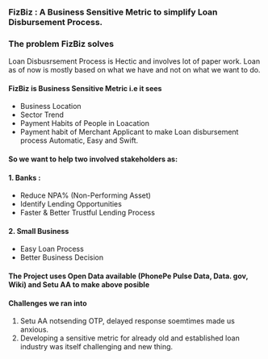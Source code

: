 
###  FizBiz : A Business Sensitive Metric to simplify Loan Disbursement Process.
### 


### The problem FizBiz solves

Loan Disbusrsement Process is Hectic and involves lot of paper work. Loan as of now is mostly based on what we have and not on what we want to do.

####  FizBiz is Business Sensitive Metric i.e it sees

-   Business Location
-   Sector Trend
-   Payment Habits of People in Loacation
-   Payment habit of Merchant Applicant to make Loan disbursement process Automatic, Easy and Swift.

#### So we want to help two involved stakeholders as:

#### 1. Banks :

-   Reduce NPA% (Non-Performing Asset)
-   Identify Lending Opportunities
-   Faster & Better Trustful Lending Process

#### 2. Small Business

-   Easy Loan Process
-   Better Business Decision

#### The Project uses Open Data available (PhonePe Pulse Data, Data. gov, Wiki) and Setu AA to make above posible

#### Challenges we ran into

1.  Setu AA notsending OTP, delayed response soemtimes made us anxious.
2.  Developing a sensitive metric for already old and established loan industry was itself challenging and new thing.

